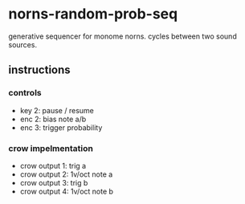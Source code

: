 # norns-random-prob-seq
generative sequencer for monome norns. cycles between two sound sources.

## instructions
### controls
- key 2: pause / resume
- enc 2: bias note a/b
- enc 3: trigger probability

### crow impelmentation
- crow output 1: trig a
- crow output 2: 1v/oct note a
- crow output 3: trig b
- crow output 4: 1v/oct note b
